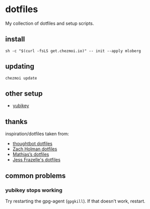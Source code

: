 # dotfiles

My collection of dotfiles and setup scripts.

## install

    sh -c "$(curl -fsLS get.chezmoi.io)" -- init --apply mloberg

## updating

    chezmoi update

## other setup

* [yubikey](https://github.com/drduh/YubiKey-Guide)

## thanks

inspiration/dotfiles taken from:

* [thoughtbot dotfiles](https://github.com/thoughtbot/dotfiles)
* [Zach Holman dotfiles](https://github.com/holman/dotfiles)
* [Mathias’s dotfiles](https://github.com/mathiasbynens/dotfiles)
* [Jess Frazelle's dotfiles](https://github.com/jessfraz/dotfiles)

## common problems

### yubikey stops working

Try restarting the gpg-agent (`gpgkill`). If that doesn't work, restart.
